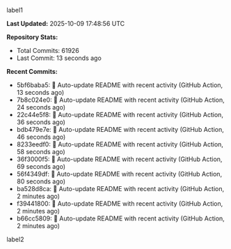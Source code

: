 
label1 
<!-- ACTIVITY_START -->
**Last Updated:** 2025-10-09 17:48:56 UTC

**Repository Stats:**
- Total Commits: 61926
- Last Commit: 13 seconds ago

**Recent Commits:**
- 5bf6baba5: 🤖 Auto-update README with recent activity (GitHub Action, 13 seconds ago)
- 7b8c024e0: 🤖 Auto-update README with recent activity (GitHub Action, 24 seconds ago)
- 22c44e5f8: 🤖 Auto-update README with recent activity (GitHub Action, 36 seconds ago)
- bdb479e7e: 🤖 Auto-update README with recent activity (GitHub Action, 46 seconds ago)
- 8233eedf0: 🤖 Auto-update README with recent activity (GitHub Action, 58 seconds ago)
- 36f3000f5: 🤖 Auto-update README with recent activity (GitHub Action, 69 seconds ago)
- 56f4349df: 🤖 Auto-update README with recent activity (GitHub Action, 80 seconds ago)
- ba528d8ca: 🤖 Auto-update README with recent activity (GitHub Action, 2 minutes ago)
- f39441800: 🤖 Auto-update README with recent activity (GitHub Action, 2 minutes ago)
- b66cc5809: 🤖 Auto-update README with recent activity (GitHub Action, 2 minutes ago)
<!-- ACTIVITY_END -->

label2
